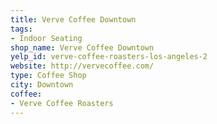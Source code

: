 ```yaml
---
title: Verve Coffee Downtown
tags:
- Indoor Seating
shop_name: Verve Coffee Downtown
yelp_id: verve-coffee-roasters-los-angeles-2
website: http://vervecoffee.com/
type: Coffee Shop
city: Downtown
coffee:
- Verve Coffee Roasters
---
```


